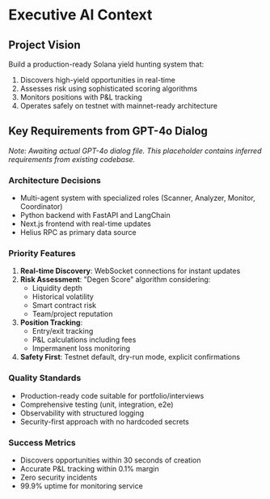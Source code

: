 # Executive AI Context

## Project Vision
Build a production-ready Solana yield hunting system that:
1. Discovers high-yield opportunities in real-time
2. Assesses risk using sophisticated scoring algorithms
3. Monitors positions with P&L tracking
4. Operates safely on testnet with mainnet-ready architecture

## Key Requirements from GPT-4o Dialog
*Note: Awaiting actual GPT-4o dialog file. This placeholder contains inferred requirements from existing codebase.*

### Architecture Decisions
- Multi-agent system with specialized roles (Scanner, Analyzer, Monitor, Coordinator)
- Python backend with FastAPI and LangChain
- Next.js frontend with real-time updates
- Helius RPC as primary data source

### Priority Features
1. **Real-time Discovery**: WebSocket connections for instant updates
2. **Risk Assessment**: "Degen Score" algorithm considering:
   - Liquidity depth
   - Historical volatility
   - Smart contract risk
   - Team/project reputation
3. **Position Tracking**: 
   - Entry/exit tracking
   - P&L calculations including fees
   - Impermanent loss monitoring
4. **Safety First**: Testnet default, dry-run mode, explicit confirmations

### Quality Standards
- Production-ready code suitable for portfolio/interviews
- Comprehensive testing (unit, integration, e2e)
- Observability with structured logging
- Security-first approach with no hardcoded secrets

### Success Metrics
- Discovers opportunities within 30 seconds of creation
- Accurate P&L tracking within 0.1% margin
- Zero security incidents
- 99.9% uptime for monitoring service
